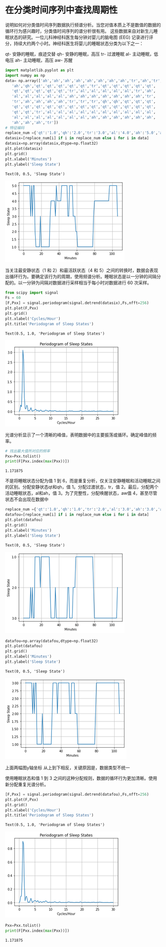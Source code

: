 # 在分类时间序列中查找周期性

说明如何对分类值时间序列数据执行频谱分析。当您对值本质上不是数值的数据的循环行为感兴趣时，分类值时间序列的谱分析很有用。
这些数据来自对新生儿睡眠状态的研究。一位儿科神经科医生每分钟对婴儿的脑电图 (EEG) 记录进行评分，持续大约两个小时。神经科医生将婴儿的睡眠状态分类为以下之一：

qt- 安静的睡眠，痕迹交替
qh- 安静的睡眠，高压
tr- 过渡睡眠
al- 主动睡眠，低电压
ah- 主动睡眠，高压
aw- 苏醒


```python
import matplotlib.pyplot as plt
import numpy as np
data= np.array(['ah','ah','ah','ah','ah','ah','ah','ah','tr','ah','tr','ah',
   'ah','qh','qt','qt','qt','qt','qt','tr','qt','qt','qt','qt','qt',
   'qt','qt','qt','qt','qt','tr','al','al','al','al','al','tr','ah',
   'al','al','al','al','al','ah','ah','ah','ah','ah','ah','ah','tr',
   'tr','ah','ah','ah','ah','tr','tr','tr','qh','qh','qt','qt','qt',
   'qt','qt','qt','qt','qt','qt','qt','qt','qt','qt','qt','qt','qt',
   'qt','qt','tr','al','al','al','al','al','al','al','al','al','al',
   'al','al','al','al','al','al','al','ah','ah','ah','ah','ah','ah',
   'ah','ah','ah','tr'])
# 特征编码
replace_num ={'qt':'1.0','qh':'2.0','tr':'3.0','al':'4.0','ah':'5.0','aw':'6.0'}
datasix=[replace_num[i] if i in replace_num else i for i in data]
datasix=np.array(datasix,dtype=np.float32)
plt.plot(datasix)
plt.grid()
plt.xlabel('Minutes')
plt.ylabel('Sleep State')

```




    Text(0, 0.5, 'Sleep State')




    
![png](%E5%9C%A8%E5%88%86%E7%B1%BB%E6%97%B6%E9%97%B4%E5%BA%8F%E5%88%97%E4%B8%AD%E6%9F%A5%E6%89%BE%E5%91%A8%E6%9C%9F%E6%80%A7_files/%E5%9C%A8%E5%88%86%E7%B1%BB%E6%97%B6%E9%97%B4%E5%BA%8F%E5%88%97%E4%B8%AD%E6%9F%A5%E6%89%BE%E5%91%A8%E6%9C%9F%E6%80%A7_2_1.png)
    


当关注最安静状态（1 和 2）和最活跃状态（4 和 5）之间的转换时，数据会表现出循环行为。要确定该行为的周期，使用频谱分析。睡眠状态是以一分钟的间隔分配的。以一分钟为间隔对数据进行采样相当于每小时对数据进行 60 次采样。


```python
from scipy import signal
Fs = 60
[F,Pxx] = signal.periodogram(signal.detrend(datasix),Fs,nfft=256)
plt.plot(F,Pxx)
plt.grid()
plt.xlabel('Cycles/Hour')
plt.title('Periodogram of Sleep States')
```




    Text(0.5, 1.0, 'Periodogram of Sleep States')




    
![png](%E5%9C%A8%E5%88%86%E7%B1%BB%E6%97%B6%E9%97%B4%E5%BA%8F%E5%88%97%E4%B8%AD%E6%9F%A5%E6%89%BE%E5%91%A8%E6%9C%9F%E6%80%A7_files/%E5%9C%A8%E5%88%86%E7%B1%BB%E6%97%B6%E9%97%B4%E5%BA%8F%E5%88%97%E4%B8%AD%E6%9F%A5%E6%89%BE%E5%91%A8%E6%9C%9F%E6%80%A7_4_1.png)
    


光谱分析显示了一个清晰的峰值，表明数据中的主要振荡或循环。确定峰值的频率。


```python
# 找出最大值所对应的频率
Pxx=Pxx.tolist()
print(F[Pxx.index(max(Pxx))])
```

    1.171875
    

不是将睡眠状态分配为值 1 到 6，而是重复分析，仅关注安静睡眠和活动睡眠之间的区别。分配安静状态qt和qh，值 1。分配过渡状态，tr，值 2。最后，分配两个活动睡眠状态，al和ah，值 3。为了完整性，分配唤醒状态，aw值 4，甚至尽管状态不会出现在数据中


```python
replace_num ={'qt':'1.0','qh':'1.0','tr':'2.0','al':'3.0','ah':'3.0','aw':'4.0'}
datafou=[replace_num[i] if i in replace_num else i for i in data]
plt.plot(datafou)
plt.grid()
plt.xlabel('Minutes')
plt.ylabel('Sleep State')
```




    Text(0, 0.5, 'Sleep State')




    
![png](%E5%9C%A8%E5%88%86%E7%B1%BB%E6%97%B6%E9%97%B4%E5%BA%8F%E5%88%97%E4%B8%AD%E6%9F%A5%E6%89%BE%E5%91%A8%E6%9C%9F%E6%80%A7_files/%E5%9C%A8%E5%88%86%E7%B1%BB%E6%97%B6%E9%97%B4%E5%BA%8F%E5%88%97%E4%B8%AD%E6%9F%A5%E6%89%BE%E5%91%A8%E6%9C%9F%E6%80%A7_8_1.png)
    



```python
datafou=np.array(datafou,dtype=np.float32)
plt.plot(datafou)
plt.grid()
plt.xlabel('Minutes')
plt.ylabel('Sleep State')
```




    Text(0, 0.5, 'Sleep State')




    
![png](%E5%9C%A8%E5%88%86%E7%B1%BB%E6%97%B6%E9%97%B4%E5%BA%8F%E5%88%97%E4%B8%AD%E6%9F%A5%E6%89%BE%E5%91%A8%E6%9C%9F%E6%80%A7_files/%E5%9C%A8%E5%88%86%E7%B1%BB%E6%97%B6%E9%97%B4%E5%BA%8F%E5%88%97%E4%B8%AD%E6%9F%A5%E6%89%BE%E5%91%A8%E6%9C%9F%E6%80%A7_9_1.png)
    


上面两幅图y轴坐标 从上到下相反，关键原因是，数据类型不统一

使用睡眠状态和值 1 到 3 之间的这种分配规则，数据的循环行为更加清晰。使用新分配重复光谱分析。


```python
[F,Pxx] = signal.periodogram(signal.detrend(datafou),Fs,nfft=256)
plt.plot(F,Pxx)
plt.grid()
plt.xlabel('Cycles/Hour')
plt.title('Periodogram of Sleep States')
```




    Text(0.5, 1.0, 'Periodogram of Sleep States')




    
![png](%E5%9C%A8%E5%88%86%E7%B1%BB%E6%97%B6%E9%97%B4%E5%BA%8F%E5%88%97%E4%B8%AD%E6%9F%A5%E6%89%BE%E5%91%A8%E6%9C%9F%E6%80%A7_files/%E5%9C%A8%E5%88%86%E7%B1%BB%E6%97%B6%E9%97%B4%E5%BA%8F%E5%88%97%E4%B8%AD%E6%9F%A5%E6%89%BE%E5%91%A8%E6%9C%9F%E6%80%A7_12_1.png)
    



```python
Pxx=Pxx.tolist()
print(F[Pxx.index(max(Pxx))])
```

    1.171875
    
